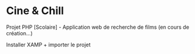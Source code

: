 # Cine & Chill
Projet PHP [Scolaire] - Application web de recherche de films (en cours de création...)


Installer XAMP + importer le projet
